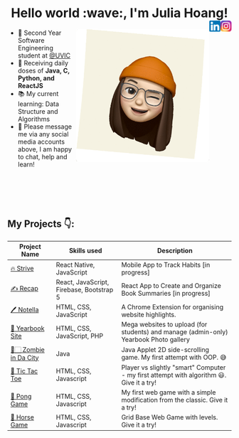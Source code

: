 <div align='center'><h1>Hello world :wave:,  I'm Julia Hoang!
</a><a href="https://www.instagram.com/julia_hoang" target="_blank" rel="nofollow"><img align="right" alt="JuliaHoang's Insta" width="25px" src="https://github.com/julhoang/julhoang/blob/main/social_media_icons/Instagram_icon.png"/></a><a href="https://www.linkedin.com/in/juliahoang/" target="_blank" rel="nofollow"><img align="right" alt="JuliaHoang's LinkedIn" width="25px" src="https://github.com/julhoang/julhoang/blob/main/social_media_icons/linkedin%20icon.png"/></a></h1></div>



<img src='https://github.com/julhoang/julhoang/blob/main/memoji-gif-2.gif' 
     width="300" 
     height="300"
     align='right'>


- 🏫 Second Year Software Engineering student at <a href="https://uvic.ca/">@UVIC</a>
- 🌱 Receiving daily doses of **Java, C, Python, and ReactJS**
- 📚 My current learning: Data Structure and Algorithms
- 💬 Please message me via any social media accounts above, I am happy to chat, help and learn!

<br />
<br />
<br />
<br />

<!-- start work project section -->

## My Projects 👇:
<table>
  <thead>
    <tr>
      <th>Project Name</th>
      <th>Skills used</th>
      <th>Description</th>
    </tr>
  </thead>
  <tbody>
     <tr>
      <td><a href='https://github.com/julhoang/strive'>🔥 Strive</a></td>
      <td>React Native, JavaScript</td>
      <td>Mobile App to Track Habits [in progress]</td>
    </tr>
    <tr>
      <td><a href='https://github.com/julhoang/recap/'>✍️ Recap</a></td>
      <td>React, JavaScript, Firebase, Bootstrap 5</td>
      <td>React App to Create and Organize Book Summaries [in progress]</td>
    </tr>
    <tr>
      <td><a href='https://github.com/julhoang/Notella'>🖊️ Notella</a></td>
      <td>HTML, CSS, JavaScript</td>
      <td>A Chrome Extension for organising website highlights.</td>
    </tr>
    <tr>
      <td><a href='https://github.com/julhoang/yearbook_site'>📸 Yearbook Site</a></td>
      <td>HTML, CSS, JavaScript, PHP</td>
      <td>Mega websites to upload (for students) and manage (admin-only) Yearbook Photo gallery</td>
    </tr>
    <tr>
      <td><a href="https://github.com/julhoang/ZombieGame">🧟🏻 Zombie in Da City</a></td>
      <td>Java</td>
      <td>Java Applet 2D side-scrolling game. My first attempt with OOP. 😅</td>
    </tr>
    <tr>
      <td><a href='https://julhoang.github.io/exercise8/'>🏁 Tic Tac Toe</a></td>
      <td>HTML, CSS, Javascript</td>
      <td>Player vs slightly "smart" Computer - my first attempt with algorithm 😃. Give it a try!</td>
    </tr>
    <tr>
      <td><a href="https://julhoang.github.io/exercise9/">🏓 Pong Game</a></td>
      <td>HTML, CSS, Javascript</td>
      <td>My first web game with a simple modification from the classic. Give it a try!</td>
    </tr>
    <tr>
      <td><a href="https://julhoang.github.io/exercise10/">🏇 Horse Game</a></td>
      <td>HTML, CSS, Javascript</td>
      <td>Grid Base Web Game with levels. Give it a try!</td>
    </tr>
  </tbody>
</table>

<br />
<br />
<!-- 
<details>
  <summary>Other Goodies</summary>
  ![Profile views](https://gpvc.arturio.dev/julhoang)
  
  ![Top Langs](https://github-readme-stats.vercel.app/api/top-langs/?username=julhoang&layout=compact)
  
 </details> -->






